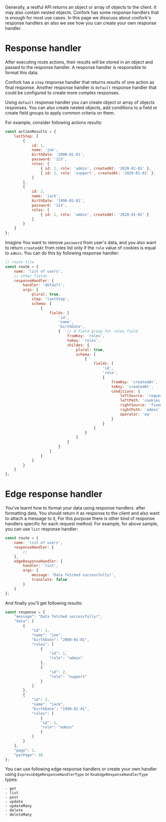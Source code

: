 Generally, a restful API returns an object or array of objects to the client. It may also contain nested objects. Confork has some response handlers that is enough for most use cases. In this page we disscuss about confork's response handlers an also we see how you can create your own response handler. 

# Response handler
After executing route actions, their results will be stored in an object and passed to the response handler. A response handler is responsible to format this data.

Confork has a `step` response handler that returns results of one action as final response. Another response handler is `default` response handler that could be configured to create more complex responses.

Using `default` response handler you can create object or array of objects responses. You can also create nested objects, add conditions to a field or create field groups to apply common criteria on them.

For example, consider following actions results:
```js
const actionResults = {
    lastStep: [
        {
            id: 1,
            name: 'joe',
            birthDate: '2000-01-01',
            password: '123',
            roles: [
                { id: 1, role: 'admin', createdAt: '2020-01-01' },
                { id: 2, role: 'support', createdAt: '2020-01-01' },
            ]
        },
        {
            id: 2,
            name: 'jack',
            birthDate: '1990-01-01',
            password: '123',
            roles: [
                { id: 1, role: 'admin', createdAt: '2020-01-01' }
            ]
        }
    ]
};
```
Imagine You want to remove `password` from user's data, and you also want to return `createdAt` from roles list only if the `role` value of cookies is equal to `admin`. You can do this by following response handler:

```js
// route file
const route = {
	name: 'list of users',
    // other fields
    responseHandler: {
        handler: 'default',
        args: {
            plural: true,
            step: 'lastStep',
            schema: [
                {
                    fields: [
                        'id',
                        'name',
                        'birthDate',
                        {   // A field group for roles field
                            fromKey: 'roles',
                            toKey: 'roles',
                            childes: {
                                plural: true,
                                schema: [
                                    {
                                        fields: [
                                            'id',
                                            'role',
                                            {
                                                fromKey: 'createdAt',
                                                toKey: 'createdAt',
                                                conditions: {
                                                    leftSource: 'request',
                                                    leftPath: 'cookies.role',
                                                    rightSource: 'fixed',
                                                    rightPath: 'admin',
                                                    operator: 'eq'
                                                }
                                            }
                                        ]
                                    }
                                ]
                            }
                        }
                    ]
                }
            ]
        }
    }
};
```


# Edge response handler
You've learnt how to format your data using response handlers. after formatting data, You should return it as response to the client and also want to attach a message to it, For this purpose there is other kind of response handlers specific for each request method. For example, for above sample, you can use `list` response handler:

```js
const route = {
    name: 'list of users',
    responseHandler: {
    	//
    },
    edgeResponseHandler: {
		handler: 'list',
		args: {
			message: 'Data fetched successfully!',
			translate: false
		}
	}
};
```

And finally you'll get following results:

```js
const response = {
    "message": "Data fetched successfully!",
    "data": [
        {
            "id": 1,
            "name": "joe",
            "birthDate": "2000-01-01",
            "roles": [
                {
                    "id": 1,
                    "role": "admin"
                },
                {
                    "id": 2,
                    "role": "support"
                }
            ]
        },
        {
            "id": 2,
            "name": "jack",
            "birthDate": "1990-01-01",
            "roles": [
                {
                "id": 1,
                "role": "admin"
                }
            ]
        }
    ],
    "page": 1,
    "perPage": 10
};
```

You can use following edge response handlers or create your own handler using `ExpressEdgeResponseHandlerType` or `KoaEdgeResponseHandlerType` types:

```
- get
- list
- post
- update
- updateMany
- delete
- deleteMany
```
